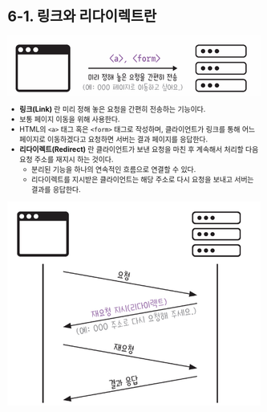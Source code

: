 # 6-1. 링크와 리다이렉트란
![링크의 개념](/media/서적/코딩%20자율학습%20스프링부트3%20자바%20백엔드%20개발%20입문/Part%202.%20게시판%20CRUD%20만들기/6.%20게시판%20내%20페이지%20이동하기/링크의%20개념.png)

- **링크(Link)** 란 미리 정해 놓은 요청을 간편히 전송하는 기능이다.
- 보통 페이지 이동을 위해 사용한다.
- HTML의 `<a>` 태그 혹은 `<form>` 태그로 작성하며, 클라이언트가 링크를 통해 어느 페이지로 이동하겠다고 요청하면 서버는 결과 페이지를 응답한다.
- **리다이렉트(Redirect)** 란 클라이언트가 보낸 요청을 마친 후 계속해서 처리할 다음 요청 주소를 재지시 하는 것이다.
	- 분리된 기능을 하나의 연속적인 흐름으로 연결할 수 있다.
	- 리다이렉트를 지시받은 클라이언트는 해당 주소로 다시 요청을 보내고 서버는 결과를 응답한다.

![리다이렉트의 개념](/media/서적/코딩%20자율학습%20스프링부트3%20자바%20백엔드%20개발%20입문/Part%202.%20게시판%20CRUD%20만들기/6.%20게시판%20내%20페이지%20이동하기/리다이렉트의%20개념.png)